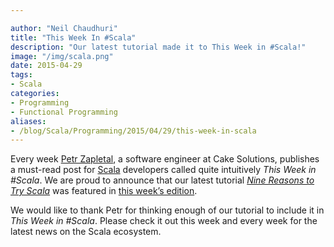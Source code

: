 ```yaml
---

author: "Neil Chaudhuri"
title: "This Week In #Scala"
description: "Our latest tutorial made it to This Week in #Scala!"
image: "/img/scala.png"
date: 2015-04-29
tags:
- Scala
categories: 
- Programming
- Functional Programming
aliases:
- /blog/Scala/Programming/2015/04/29/this-week-in-scala
---
```


Every week [Petr Zapletal](https://www.linkedin.com/pub/petr-zapletal/4a/965/540), a software engineer at Cake Solutions,
publishes a must-read post for [Scala](/tags/scala) developers called quite intuitively *This Week in #Scala*.
We are proud to announce that our latest tutorial
*[Nine Reasons to Try Scala](/tutorial/Scala/Java/Python/Groovy/Mobile/Android/Web/REST/Architecture/Programming/2015/04/03/nine-reasons-to-try-scala)*
was featured in [this week’s edition](http://www.cakesolutions.net/teamblogs/this-week-in-scala-27/04/2015).

We would like to thank Petr for thinking enough of our tutorial to include it in *This Week in #Scala*. Please check it
out this week and every week for the latest news on the Scala ecosystem.
